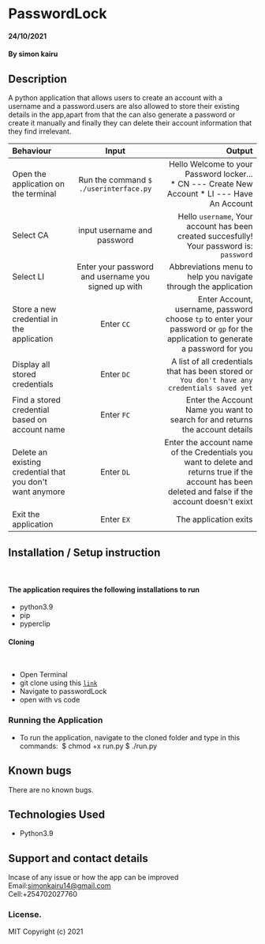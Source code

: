 # PasswordLock

#### 24/10/2021

#### By **simon kairu**  

## Description   
A python application that allows users to create an account with a username and a password.users are also allowed to store their existing details in the app,apart from that the can also generate a password or create it manually and finally they can delete their account information that they find irrelevant.

| Behaviour | Input | Output |
| :---------------- | :---------------: | ------------------: |
|Open the application on the terminal | Run the command ```$ ./userinterface.py```|Hello Welcome to your Password locker... <br>* CN ---  Create New Account * LI ---  Have An Account |
|Select  CA| input username and password| Hello ```username```, Your account has been created succesfully! Your password is: ```password```|
|Select LI  | Enter your password and username you signed up with| Abbreviations menu to help you navigate through the application|
|Store a new credential in the application| Enter ```CC```|Enter Account, username, password<br>choose ```tp``` to enter your password or ```gp``` for the application to generate a password for you |
|Display all stored credentials | Enter ```DC```|A list of all credentials that has been stored or ```You don't have any credentials saved yet``` |
|Find a stored credential based on account name|Enter ```FC```| Enter the Account Name you want to search for and returns the account details|
|Delete an existing credential that you don't want anymore|Enter ```DL```|Enter the account name of the Credentials you want to delete and returns true if the account has been deleted and false if the account doesn't exixt|
|Exit the application| Enter ```EX```| The application exits|   

## Installation / Setup instruction
​
#### The application requires the following installations to run
* python3.9
* pip
* pyperclip

#### Cloning
​
* Open Terminal 
​
* git clone using this  <a href = "https://github.com/simonkairu/PasswordLock.git">```link```</a>
​
* Navigate to passwordLock
​
* open with vs code

### Running the Application
* To run the application, navigate to the cloned folder and type in this commands:
​
        $ chmod +x run.py
        $ ./run.py

## Known bugs    
There are no known bugs.  

## Technologies Used
* Python3.9 

## Support and contact details
Incase of any issue or how the app can be improved <br>
Email:simonkairu14@gmail.com <br>
Cell:+254702027760

### License.
MIT Copyright (c) 2021 